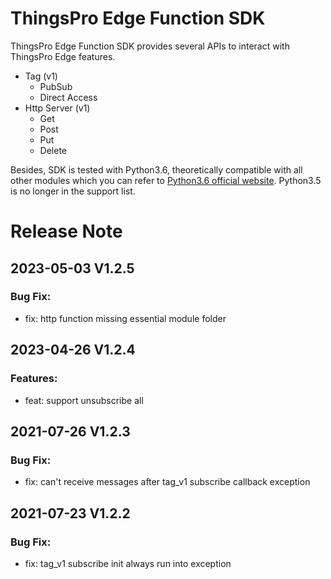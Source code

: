 # ThingsPro Edge Function SDK

ThingsPro Edge Function SDK provides several APIs to interact with ThingsPro Edge features.

- Tag (v1)
  - PubSub
  - Direct Access
- Http Server (v1)
  - Get
  - Post
  - Put
  - Delete

Besides, SDK is tested with Python3.6, theoretically compatible with all other modules which you can refer to [Python3.6 official website](https://docs.python.org/3.6/library/index.html). Python3.5 is no longer in the support list.

# Release Note
## 2023-05-03 V1.2.5
### Bug Fix:
- fix: http function missing essential module folder

## 2023-04-26 V1.2.4
### Features:
- feat: support unsubscribe all

## 2021-07-26 V1.2.3
### Bug Fix:
- fix: can't receive messages after tag_v1 subscribe callback exception

## 2021-07-23 V1.2.2
### Bug Fix:
- fix: tag_v1 subscribe init always run into exception
